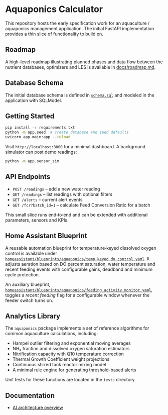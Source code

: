 # Aquaponics Calculator

This repository hosts the early specification work for an aquaculture / aquaponics management application. The initial FastAPI implementation provides a thin slice of functionality to build on.

## Roadmap

A high-level roadmap illustrating planned phases and data flow between the nutrient databases, optimizers and LES is available in [docs/roadmap.md](docs/roadmap.md).

## Database Schema

The initial database schema is defined in [`schema.sql`](schema.sql) and modeled in the application with SQLModel.

## Getting Started

```bash
pip install -r requirements.txt
python -m app.seed  # create database and seed defaults
uvicorn app.main:app --reload
```

Visit `http://localhost:8000` for a minimal dashboard. A background simulator can post demo readings:

```bash
python -m app.sensor_sim
```

## API Endpoints

- `POST /readings` – add a new water reading
- `GET /readings` – list readings with optional filters
- `GET /alerts` – current alert events
- `GET /fcr?batch_id=1` – calculate Feed Conversion Ratio for a batch

This small slice runs end‑to‑end and can be extended with additional parameters, sensors and KPIs.

## Home Assistant Blueprint

A reusable automation blueprint for temperature‑keyed dissolved oxygen control is available under
[`homeassistant/blueprints/aquaponics/temp_keyed_do_control.yaml`](homeassistant/blueprints/aquaponics/temp_keyed_do_control.yaml).
It adjusts aeration based on DO percent saturation, water temperature and recent feeding events with
configurable gains, deadband and minimum cycle protection.

An auxiliary blueprint, [`homeassistant/blueprints/aquaponics/feeding_activity_monitor.yaml`](homeassistant/blueprints/aquaponics/feeding_activity_monitor.yaml),
toggles a *recent feeding* flag for a configurable window whenever the feeder switch turns on.

## Analytics Library

The `aquaponics` package implements a set of reference algorithms for common aquaculture calculations, including:

- Hampel outlier filtering and exponential moving averages
- NH₃ fraction and dissolved oxygen saturation estimators
- Nitrification capacity with Q10 temperature correction
- Thermal Growth Coefficient weight projections
- Continuous stirred tank reactor mixing model
- A minimal rule engine for generating threshold-based alerts

Unit tests for these functions are located in the `tests` directory.

## Documentation

- [AI architecture overview](docs/ai_architecture.md)

